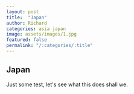 ```yaml
---
layout: post
title:  "Japan"
author: Richard
categories: asia japan
image: assets/images/1.jpg
featured: false
permalink: "/:categories/:title"
---
```


## Japan

Just some test, let's see what this does shall we.

